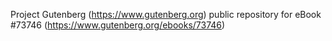 Project Gutenberg (https://www.gutenberg.org) public repository for eBook #73746 (https://www.gutenberg.org/ebooks/73746)
